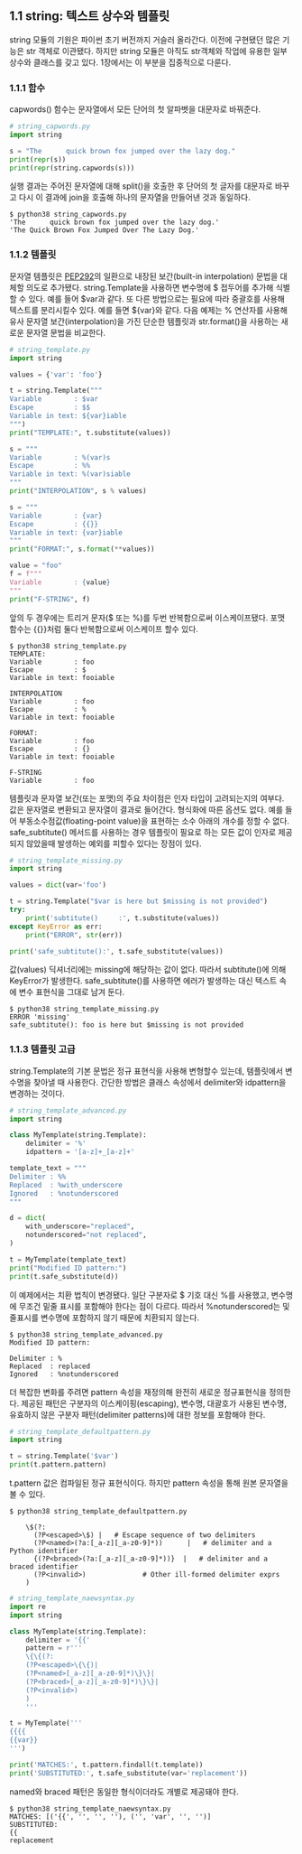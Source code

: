 ## 1.1 string: 텍스트 상수와 템플릿

string 모듈의 기원은 파이썬 초기 버전까지 거슬러 올라간다. 이전에 구현됐던 많은 기능은 str 객체로 이관됐다. 하지만 string 모듈은 아직도 str객체와 작업에 유용한 일부 상수와 클래스를 갖고 있다. 1장에서는 이 부분을 집중적으로 다룬다.

### 1.1.1 함수
capwords() 함수는 문자열에서 모든 단어의 첫 알파벳을 대문자로 바꿔준다.

```python
# string_capwords.py
import string

s = "The      quick brown fox jumped over the lazy dog."
print(repr(s))
print(repr(string.capwords(s)))
```

실행 결과는 주어진 문자열에 대해 split()을 호출한 후 단어의 첫 글자를 대문자로 바꾸고 다시 이 결과에 join을 호출해 하나의 문자열을 만들어낸 것과 동일하다.

```
$ python38 string_capwords.py
'The      quick brown fox jumped over the lazy dog.'
'The Quick Brown Fox Jumped Over The Lazy Dog.'
```

### 1.1.2 템플릿
문자열 템플릿은 [PEP292](https://www.python.org/dev/peps/pep-0292/)의 일환으로 내장된 보간(built-in interpolation) 문법을 대체할 의도로 추가됐다. string.Template을 사용하면 변수명에 $ 접두어를 추가해 식별할 수 있다. 예를 들어 $var과 같다. 또 다른 방법으로는 필요에 따라 중괄호를 사용해 텍스트를 분리시킬수 있다. 예를 들면 ${var}와 같다.
다음 예제는 % 연산자를 사용해 유사 문자열 보간(interpolation)을 가진 단순한 템플릿과 str.format()을 사용하는 새로운 문자열 문법을 비교한다.

```python
# string_template.py
import string

values = {'var': 'foo'}

t = string.Template("""
Variable        : $var
Escape          : $$
Variable in text: ${var}iable
""")
print("TEMPLATE:", t.substitute(values))

s = """
Variable        : %(var)s
Escape          : %%
Variable in text: %(var)siable
"""
print("INTERPOLATION", s % values)

s = """
Variable        : {var}
Escape          : {{}}
Variable in text: {var}iable
"""
print("FORMAT:", s.format(**values))

value = "foo"
f = f"""
Variable        : {value}
"""
print("F-STRING", f)
```

앞의 두 경우에는 트리거 문자($ 또는 %)를 두번 반복함으로써 이스케이프됐다. 포맷 함수는 {{}}처럼 둘다 반복함으로써 이스케이프 할수 있다.
```
$ python38 string_template.py
TEMPLATE: 
Variable        : foo
Escape          : $
Variable in text: fooiable

INTERPOLATION 
Variable        : foo
Escape          : %
Variable in text: fooiable

FORMAT: 
Variable        : foo
Escape          : {}
Variable in text: fooiable

F-STRING 
Variable        : foo
```

템플릿과 문자열 보간(또는 포맷)의 주요 차이점은 인자 타입이 고려되는지의 여부다. 값은 문자열로 변환되고 문자열이 결과로 들어간다. 형식화에 따른 옵션도 없다. 예를 들어 부동소수점값(floating-point value)을 표현하는 소수 아래의 개수를 정할 수 없다. safe_subtitute() 메서드를 사용하는 경우 템플릿이 필요로 하는 모든 값이 인자로 제공되지 않았을때 발생하는 예외를 피할수 있다는 장점이 있다.

```python
# string_template_missing.py
import string

values = dict(var='foo')

t = string.Template("$var is here but $missing is not provided")
try:
    print('subtitute()     :', t.substitute(values))
except KeyError as err:
    print("ERROR", str(err))

print('safe_subtitute():', t.safe_substitute(values))
```

값(values) 딕셔너리에는 missing에 해당하는 값이 없다. 따라서 subtitute()에 의해  KeyError가 발생한다. safe_subtitute()를 사용하면 에러가 발생하는 대신 텍스트 속에 변수 표현식을 그대로 남겨 둔다.

```
$ python38 string_template_missing.py
ERROR 'missing'
safe_subtitute(): foo is here but $missing is not provided
```

### 1.1.3 템플릿 고급
string.Template의 기본 문법은 정규 표현식을 사용해 변형할수 있는데, 템플릿에서 변수명을 찾아낼 때 사용한다. 간단한 방법은 클래스 속성에서 delimiter와 idpattern을 변경하는 것이다.

```python
# string_template_advanced.py
import string

class MyTemplate(string.Template):
    delimiter = '%'
    idpattern = '[a-z]+_[a-z]+'

template_text = """
Delimiter : %%
Replaced  : %with_underscore
Ignored   : %notunderscored
"""

d = dict(
    with_underscore="replaced",
    notunderscored="not replaced",
)

t = MyTemplate(template_text)
print("Modified ID pattern:")
print(t.safe_substitute(d))
```

이 예제에서는 치환 법칙이 변경됐다. 일단 구분자로 $ 기호 대신 %를 사용했고, 변수명에 무조건 밑줄 표시를 포함해야 한다는 점이 다르다. 따라서 %notunderscored는 및줄표시를 변수명에 포함하지 않기 때문에 치환되지 않는다.

```
$ python38 string_template_advanced.py
Modified ID pattern:

Delimiter : %
Replaced  : replaced
Ignored   : %notunderscored
```

더 복잡한 변화를 주려면 pattern 속성을 재정의해 완전히 새로운 정규표현식을 정의한다. 제공된 패턴은 구분자의 이스케이핑(escaping), 변수명, 대괄호가 사용된 변수명, 유효하지 않은 구분자 패턴(delimiter patterns)에 대한 정보를 포함해야 한다.

```python
# string_template_defaultpattern.py
import string

t = string.Template('$var')
print(t.pattern.pattern)
```

t.pattern 값은 컴파일된 정규 표현식이다. 하지만 pattern 속성을 통해 원본 문자열을 볼 수 있다.

```
$ python38 string_template_defaultpattern.py

    \$(?:
      (?P<escaped>\$) |   # Escape sequence of two delimiters
      (?P<named>(?a:[_a-z][_a-z0-9]*))      |   # delimiter and a Python identifier
      {(?P<braced>(?a:[_a-z][_a-z0-9]*))}  |   # delimiter and a braced identifier
      (?P<invalid>)              # Other ill-formed delimiter exprs
    )
```

```python
# string_template_naewsyntax.py
import re
import string

class MyTemplate(string.Template):
    delimiter = '{{'
    pattern = r'''
    \{\{(?:
    (?P<escaped>\{\{)|
    (?P<named>[_a-z][_a-z0-9]*)\}\}|
    (?P<braced>[_a-z][_a-z0-9]*)\}\}|
    (?P<invalid>)
    )
    '''

t = MyTemplate('''
{{{{
{{var}}
''')

print('MATCHES:', t.pattern.findall(t.template))
print('SUBSTITUTED:', t.safe_substitute(var='replacement'))
```

named와 braced 패턴은 동일한 형식이더라도 개별로 제공돼야 한다.

```
$ python38 string_template_naewsyntax.py
MATCHES: [('{{', '', '', ''), ('', 'var', '', '')]
SUBSTITUTED: 
{{
replacement
```
